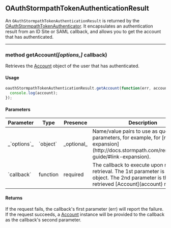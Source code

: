 ## OAuthStormpathTokenAuthenticationResult

An `OAuthStormpathTokenAuthenticationResult` is returned by the
[OAuthStormpathTokenAuthenticator](oauthStormpathTokenAuthenticator).
It encapsulates an authentication result from an ID Site or SAML callback, and
allows you to get the account that has authenticated.


---

<a name="getAccount"></a>
### <span class="member">method</span> getAccount(*[options,]* callback)

Retrieves the [Account](account) object of the user that has authenticated.

#### Usage

```javascript
oauthStormpathTokenAuthenticationResult.getAccount(function(err, account) {
  console.log(account);
});
```

#### Parameters

<table class="table table-striped table-hover table-curved">
  <thead>
    <tr>
      <th>Parameter</th>
      <th>Type</th>
      <th>Presence</th>
      <th>Description<th>
    </tr>
  </thead>
  <tbody>
    <tr>
      <td>_`options`_</td>
      <td>`object`</td>
      <td>_optional_</td>
      <td>Name/value pairs to use as query parameters, for example, for [resource expansion](http://docs.stormpath.com/rest/product-guide/#link-expansion).</td>
    </tr>
    <tr>
      <td>`callback`</td>
      <td>function</td>
      <td>required</td>
      <td>The callback to execute upon resource retrieval. The 1st parameter is an `Error` object.  The 2nd parameter is the retrieved [Account](account) resource.</td>
        </tr>
  </tbody>
</table>

#### Returns

If the request fails, the callback's first parameter (err) will report the failure. If the request succeeds, a [Account](account) instance will be provided to the callback as the callback's second parameter.

